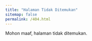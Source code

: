 ```yaml
---
title: "Halaman Tidak Ditemukan"
sitemap: false
permalink: /404.html
---
```


Mohon maaf, halaman tidak ditemukan.
